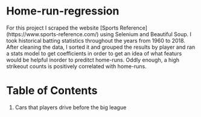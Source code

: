 # Home-run-regression

<p> For this project I scraped the website [Sports Reference](https://www.sports-reference.com/) using Selenium and Beautiful Soup. I took historical batting statistics throughout the years from 1960 to 2018. After cleaning the data, I sorted it and grouped the results by player and ran a stats model to get coefficients in order to get an idea of what featurs would be helpful inorder to preditct home-runs. Oddly enough, a high strikeout counts is positively correlated with home-runs.<p/>



# Table of Contents
1. Cars that players drive before the big league